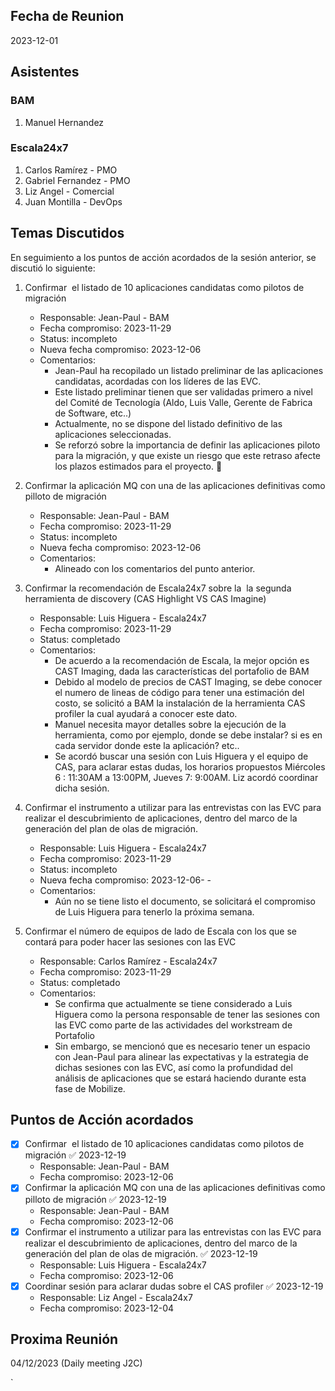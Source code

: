
## Fecha de Reunion
2023-12-01 

## Asistentes

### BAM
1. Manuel Hernandez
### Escala24x7
1. Carlos Ramírez - PMO
2. Gabriel Fernandez - PMO
3. Liz Angel - Comercial
4. Juan Montilla - DevOps

## Temas Discutidos
En seguimiento a los puntos de acción acordados de la sesión anterior, se discutió lo siguiente:

1. Confirmar  el listado de 10 aplicaciones candidatas como pilotos de migración
	- Responsable: Jean-Paul - BAM
	- Fecha compromiso: 2023-11-29
	- Status: incompleto
	- Nueva fecha compromiso: 2023-12-06
	- Comentarios: 
		- Jean-Paul ha recopilado un listado preliminar de las aplicaciones candidatas, acordadas con los líderes de las EVC.
		- Este listado preliminar tienen que ser validadas primero a nivel del Comité de Tecnología (Aldo, Luis Valle, Gerente de Fabrica de Software, etc..)
		- Actualmente, no se dispone del listado definitivo de las aplicaciones seleccionadas.
		- Se reforzó sobre la importancia de definir las aplicaciones piloto para la migración, y que existe un riesgo que este retraso afecte los plazos estimados para el proyecto. 🚩

2. Confirmar la aplicación MQ con una de las aplicaciones definitivas como pilloto de migración
	- Responsable: Jean-Paul - BAM
	- Fecha compromiso: 2023-11-29
	- Status: incompleto
	- Nueva fecha compromiso: 2023-12-06
	- Comentarios: 
		- Alineado con los comentarios del punto anterior.

3. Confirmar la recomendación de Escala24x7 sobre la  la segunda herramienta de discovery (CAS Highlight VS CAS Imagine)
	- Responsable: Luis Higuera - Escala24x7
	- Fecha compromiso: 2023-11-29
	- Status: completado
	- Comentarios:
		- De acuerdo a la recomendación de Escala, la mejor opción es CAST Imaging, dada las características del portafolio de BAM
		- Debido al modelo de precios de CAST Imaging, se debe conocer el numero de lineas de código para tener una estimación del costo, se solicitó a BAM la instalación de la herramienta  CAS profiler la cual ayudará a conocer este dato.
		- Manuel necesita mayor detalles sobre la ejecución de la herramienta, como por ejemplo, donde se debe instalar? si es en cada servidor donde este la aplicación? etc..
		- Se acordó buscar una sesión con Luis Higuera y el equipo de CAS, para aclarar estas dudas, los horarios propuestos Miércoles 6 : 11:30AM a 13:00PM, Jueves 7: 9:00AM. Liz acordó coordinar dicha sesión.

4. Confirmar el instrumento a utilizar para las entrevistas con las EVC para realizar el descubrimiento de aplicaciones, dentro del marco de la generación del plan de olas de migración.
	- Responsable: Luis Higuera - Escala24x7
	- Fecha compromiso: 2023-11-29
	- Status: incompleto
	- Nueva fecha compromiso: 2023-12-06- -
	- Comentarios:
		- Aún no se tiene listo el documento, se solicitará el compromiso de Luis Higuera para tenerlo la próxima semana.

5. Confirmar el número de equipos de lado de Escala con los que se contará para poder hacer las sesiones con las EVC 
	- Responsable: Carlos Ramírez - Escala24x7
	- Fecha compromiso: 2023-11-29
	- Status: completado
	- Comentarios:
		- Se confirma que actualmente se tiene considerado a Luis Higuera como la persona responsable de tener las sesiones con las EVC como parte de las actividades del workstream de Portafolio
		- Sin embargo, se mencionó que es necesario tener un espacio con Jean-Paul para alinear las expectativas y la estrategia de dichas sesiones  con las EVC, así como la profundidad del análisis de aplicaciones que se estará haciendo durante esta fase de Mobilize.
## Puntos de Acción acordados
- [x] Confirmar  el listado de 10 aplicaciones candidatas como pilotos de migración ✅ 2023-12-19
	-  Responsable: Jean-Paul - BAM
	- Fecha compromiso: 2023-12-06
- [x] Confirmar la aplicación MQ con una de las aplicaciones definitivas como pilloto de migración ✅ 2023-12-19
	- Responsable: Jean-Paul - BAM
	- Fecha compromiso: 2023-12-06
- [x] Confirmar el instrumento a utilizar para las entrevistas con las EVC para realizar el descubrimiento de aplicaciones, dentro del marco de la generación del plan de olas de migración. ✅ 2023-12-19
	- Responsable: Luis Higuera - Escala24x7
	- Fecha compromiso: 2023-12-06
 - [x] Coordinar sesión para aclarar dudas sobre el CAS profiler ✅ 2023-12-19
	- Responsable: Liz Angel - Escala24x7
	- Fecha compromiso: 2023-12-04

## Proxima Reunión
04/12/2023 (Daily meeting J2C)


`